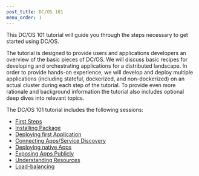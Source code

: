 ```yaml
---
post_title: DC/OS 101
menu_order: 1
---
```


This DC/OS 101 tutorial will guide you through the steps necessary to get started using DC/OS.

The tutorial is designed to provide users and applications developers an overview of the basic pieces of DC/OS. We will discuss basic recipes for developing and orchestrating applications for a distributed landscape. In order to provide hands-on experience, we will develop and deploy multiple applications (including stateful, dockerized, and non-dockerized) on an actual cluster during each step of the tutorial. To provide even more rationale and background information the tutorial also includes optional deep dives into relevant topics.


The DC/OS 101 tutorial includes the following sessions:

* [First Steps][1]
* [Installing Package][2]
* [Deploying first Application][3]
* [Connecting Apps/Service Discovery][4]
* [Deploying native Apps][5]
* [Exposing Apps Publicly][6]
* [Understanding Resources][7]
* [Load-balancing][8]

[1]: /docs/1.8/tutorial/cli/
[2]: /docs/1.8/tutorial/redis-package/
[3]: /docs/1.8/tutorial/app1/
[4]: /docs/1.8/tutorial/service-discovery/
[5]: /docs/1.8/tutorial/app2/
[6]: /docs/1.8/tutorial/marathon-lb/
[7]: /docs/1.8/tutorial/resources/
[8]: /docs/1.8/tutorial/loadbalancing/
